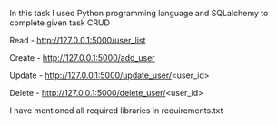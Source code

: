 In this task I used Python programming language and SQLalchemy to complete given task 
CRUD

Read - http://127.0.0.1:5000/user_list

Create - http://127.0.0.1:5000/add_user

Update - http://127.0.0.1:5000/update_user/<user_id>

Delete - http://127.0.0.1:5000/delete_user/<user_id>

I have mentioned all required libraries in requirements.txt
